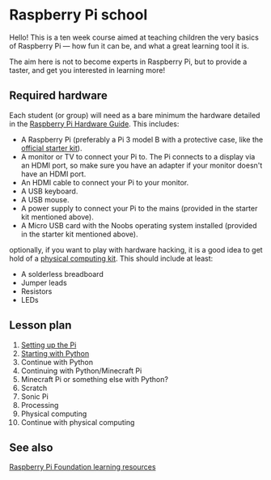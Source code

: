 # Raspberry Pi school

Hello! This is a ten week course aimed at teaching children the very basics of Raspberry Pi — how fun it can be, and what a great learning tool it is.

The aim here is not to become experts in Raspberry Pi, but to provide a taster, and get you interested in learning more!

## Required hardware

Each student (or group) will need as a bare minimum the hardware detailed in the [Raspberry Pi Hardware Guide](https://www.raspberrypi.org/learning/hardware-guide/). This includes:

* A Raspberry Pi (preferably a Pi 3 model B with a protective case, like the [official starter kit](https://www.amazon.co.uk/Raspberry-Pi-Official-Desktop-Starter/dp/B01CI5879A/)).
* A monitor or TV to connect your Pi to. The Pi connects to a display via an HDMI port, so make sure you have an adapter if your monitor doesn't have an HDMI port.
* An HDMI cable to connect your Pi to your monitor.
* A USB keyboard.
* A USB mouse.
* A power supply to connect your Pi to the mains (provided in the starter kit mentioned above).
* A Micro USB card with the Noobs operating system installed (provided in the starter kit mentioned above).

optionally, if you want to play with hardware hacking, it is a good idea to get hold of a [physical computing kit](https://projects.raspberrypi.org/en/projects/physical-computing). This should include at least:

* A solderless breadboard
* Jumper leads
* Resistors
* LEDs

## Lesson plan

1. [Setting up the Pi](setup.md)
2. [Starting with Python](python.md)
3. Continue with Python
4. Continuing with Python/Minecraft Pi
5. Minecraft Pi or something else with Python?
6. Scratch
7. Sonic Pi
8. Processing
9. Physical computing
10. Continue with physical computing

## See also

[Raspberry Pi Foundation learning resources](https://www.raspberrypi.org/resources/learn/)
